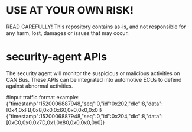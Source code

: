 
# USE AT YOUR OWN RISK!
READ CAREFULLY! 
This repository contains as-is, and not responsible for any harm, lost, damages or issues that may occur.

# security-agent APIs
The security agent will monitor the suspicious or malicious activities on CAN Bus. These APIs can be integrated into automotive ECUs to defend against abnormal activities.

#input traffic format
example:
{"timestamp":1520006887948,"seq":0,"id":0x202,"dlc":8,"data":[0x4,0xFB,0x8,0x0,0x60,0x0,0x0,0x0]}
{"timestamp":1520006887948,"seq":0,"id":0x204,"dlc":8,"data":[0xC0,0x0,0x7D,0x1,0x80,0x0,0x0,0x0]}
